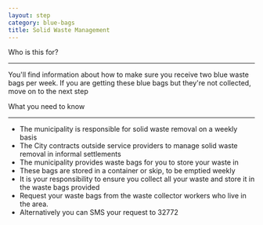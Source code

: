 ```yaml
---
layout: step
category: blue-bags
title: Solid Waste Management
---
```

<div class="intro">
  <div class="header"><i class="fa fa-fw fa-users" aria-hidden="true"></i> Who is this for?</div>
  <hr>
  <p>You'll find information about how to make sure you receive two blue waste bags per week. If you are getting these blue bags but they're not collected, move on to the next step</p>
</div>

<div class="summary">
  <div class="header"><i class="fa fa-fw fa-exclamation-circle" aria-hidden="true"></i> What you need to know</div>
  <hr>
  <div class="content">
    <ul class="fa-ul">
      <li><i class="fa-li fa fa-gavel"></i>The municipality is responsible for solid waste removal on a weekly basis</li>
      <li><i class="fa-li fa fa-truck"></i>The City contracts outside service providers to manage solid waste removal in informal settlements</li>
      <li><i class="fa-li fa fa-trash-o"></i>The municipality provides waste bags for you to store your waste in</li>
      <li><i class="fa-li fa fa-trash-o"></i>These bags are stored in a container or skip, to be emptied weekly</li>
      <li><i class="fa-li fa fa-trash-o"></i>It is your responsibility to ensure you collect all your waste and store it in the waste bags provided</li>
      <li><i class="fa-li fa fa-trash-o"></i>Request your waste bags from the waste collector workers who live in the area.</li>
      <li><i class="fa-li fa fa-trash-o"></i>Alternatively you can SMS your request to 32772</li>
    </ul>
  </div>
</div>
